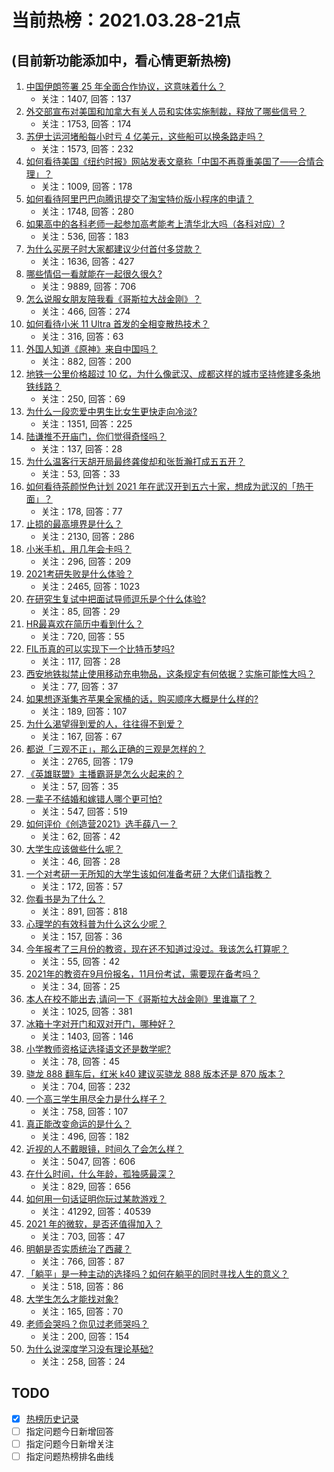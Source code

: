 # 当前热榜：2021.03.28-21点
## (目前新功能添加中，看心情更新热榜)
1. [中国伊朗签署 25 年全面合作协议，这意味着什么？](https://www.zhihu.com/question/409693519)
    * 关注：1407, 回答：137
2. [外交部宣布对美国和加拿大有关人员和实体实施制裁，释放了哪些信号？](https://www.zhihu.com/question/451587323)
    * 关注：1753, 回答：174
3. [苏伊士运河堵船每小时亏 4 亿美元，这些船可以换条路走吗？](https://www.zhihu.com/question/451374598)
    * 关注：1573, 回答：232
4. [如何看待美国《纽约时报》网站发表文章称「中国不再尊重美国了——合情合理」？](https://www.zhihu.com/question/451365867)
    * 关注：1009, 回答：178
5. [如何看待阿里巴巴向腾讯提交了淘宝特价版小程序的申请？](https://www.zhihu.com/question/451187459)
    * 关注：1748, 回答：280
6. [如果高中的各科老师一起参加高考能考上清华北大吗（各科对应）?](https://www.zhihu.com/question/443860742)
    * 关注：536, 回答：183
7. [为什么买房子时大家都建议少付首付多贷款？](https://www.zhihu.com/question/311795004)
    * 关注：1636, 回答：427
8. [哪些情侣一看就能在一起很久很久?](https://www.zhihu.com/question/309398217)
    * 关注：9889, 回答：706
9. [怎么说服女朋友陪我看《哥斯拉大战金刚》？](https://www.zhihu.com/question/451275346)
    * 关注：466, 回答：274
10. [如何看待小米 11 Ultra 首发的全相变散热技术？](https://www.zhihu.com/question/451513407)
    * 关注：316, 回答：63
11. [外国人知道《原神》来自中国吗？](https://www.zhihu.com/question/445523775)
    * 关注：882, 回答：200
12. [地铁一公里价格超过 10 亿，为什么像武汉、成都这样的城市坚持修建多条地铁线路？](https://www.zhihu.com/question/444999502)
    * 关注：250, 回答：69
13. [为什么一段恋爱中男生比女生更快走向冷淡?](https://www.zhihu.com/question/326961459)
    * 关注：1351, 回答：225
14. [陆谦推不开庙门，你们觉得奇怪吗？](https://www.zhihu.com/question/450515964)
    * 关注：137, 回答：28
15. [为什么温客行天胡开局最终龚俊却和张哲瀚打成五五开？](https://www.zhihu.com/question/451602312)
    * 关注：53, 回答：33
16. [如何看待茶颜悦色计划 2021 年在武汉开到五六十家，想成为武汉的「热干面」？](https://www.zhihu.com/question/450969181)
    * 关注：178, 回答：77
17. [止损的最高境界是什么？](https://www.zhihu.com/question/437233633)
    * 关注：2130, 回答：286
18. [小米手机，用几年会卡吗？](https://www.zhihu.com/question/62116760)
    * 关注：296, 回答：209
19. [2021考研失败是什么体验？](https://www.zhihu.com/question/372296652)
    * 关注：2465, 回答：1023
20. [在研究生复试中把面试导师逗乐是个什么体验?](https://www.zhihu.com/question/396341774)
    * 关注：85, 回答：29
21. [HR最喜欢在简历中看到什么？](https://www.zhihu.com/question/445632412)
    * 关注：720, 回答：55
22. [FIL币真的可以实现下一个比特币梦吗?](https://www.zhihu.com/question/434907643)
    * 关注：117, 回答：28
23. [西安地铁拟禁止使用移动充电物品，这条规定有何依据？实施可能性大吗？](https://www.zhihu.com/question/451641050)
    * 关注：77, 回答：37
24. [如果想逐渐集齐苹果全家桶的话，购买顺序大概是什么样的?](https://www.zhihu.com/question/450760018)
    * 关注：189, 回答：107
25. [为什么渴望得到爱的人，往往得不到爱？](https://www.zhihu.com/question/304342227)
    * 关注：167, 回答：67
26. [都说「三观不正」，那么正确的三观是怎样的？](https://www.zhihu.com/question/22782977)
    * 关注：2765, 回答：179
27. [《英雄联盟》主播霸哥是怎么火起来的？](https://www.zhihu.com/question/370861166)
    * 关注：57, 回答：35
28. [一辈子不结婚和嫁错人哪个更可怕?](https://www.zhihu.com/question/449412932)
    * 关注：547, 回答：519
29. [如何评价《创造营2021》选手薛八一？](https://www.zhihu.com/question/444978360)
    * 关注：62, 回答：42
30. [大学生应该做些什么呢？](https://www.zhihu.com/question/450695119)
    * 关注：46, 回答：28
31. [一个对考研一无所知的大学生该如何准备考研？大佬们请指教？](https://www.zhihu.com/question/62653700)
    * 关注：172, 回答：57
32. [你看书是为了什么？](https://www.zhihu.com/question/446398235)
    * 关注：891, 回答：818
33. [心理学的有效科普为什么这么少呢？](https://www.zhihu.com/question/450450127)
    * 关注：157, 回答：36
34. [今年报考了三月份的教资，现在还不知道过没过。我该怎么打算呢？](https://www.zhihu.com/question/450627174)
    * 关注：55, 回答：42
35. [2021年的教资在9月份报名，11月份考试，需要现在备考吗？](https://www.zhihu.com/question/450474757)
    * 关注：34, 回答：25
36. [本人在校不能出去,请问一下《哥斯拉大战金刚》里谁赢了？](https://www.zhihu.com/question/451322481)
    * 关注：1025, 回答：381
37. [冰箱十字对开门和双对开门，哪种好？](https://www.zhihu.com/question/35941998)
    * 关注：1403, 回答：146
38. [小学教师资格证选择语文还是数学呢?](https://www.zhihu.com/question/450703407)
    * 关注：78, 回答：45
39. [骁龙 888 翻车后，红米 k40 建议买骁龙 888 版本还是 870 版本？](https://www.zhihu.com/question/441927338)
    * 关注：704, 回答：232
40. [一个高三学生用尽全力是什么样子？](https://www.zhihu.com/question/440908517)
    * 关注：758, 回答：107
41. [真正能改变命运的是什么？](https://www.zhihu.com/question/446683504)
    * 关注：496, 回答：182
42. [近视的人不戴眼镜，时间久了会怎么样？](https://www.zhihu.com/question/441348897)
    * 关注：5047, 回答：606
43. [在什么时间，什么年龄，孤独感最深？](https://www.zhihu.com/question/61802255)
    * 关注：829, 回答：656
44. [如何用一句话证明你玩过某款游戏？](https://www.zhihu.com/question/419123772)
    * 关注：41292, 回答：40539
45. [2021 年的微软，是否还值得加入？](https://www.zhihu.com/question/450636543)
    * 关注：703, 回答：47
46. [明朝是否实质统治了西藏？](https://www.zhihu.com/question/21946413)
    * 关注：766, 回答：87
47. [「躺平」是一种主动的选择吗？如何在躺平的同时寻找人生的意义？](https://www.zhihu.com/question/449660973)
    * 关注：518, 回答：86
48. [大学生怎么才能找对象?](https://www.zhihu.com/question/450051699)
    * 关注：165, 回答：70
49. [老师会哭吗？你见过老师哭吗？](https://www.zhihu.com/question/450470244)
    * 关注：200, 回答：154
50. [为什么说深度学习没有理论基础?](https://www.zhihu.com/question/450835283)
    * 关注：258, 回答：24
## TODO
* [x] [热榜历史记录](hot_history/AllHot.md)
* [ ] 指定问题今日新增回答
* [ ] 指定问题今日新增关注
* [ ] 指定问题热榜排名曲线

